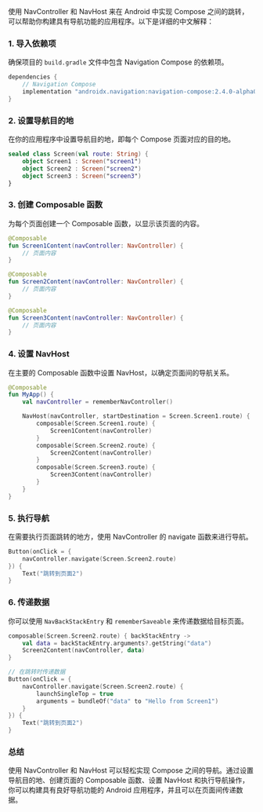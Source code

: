 使用 NavController 和 NavHost 来在 Android 中实现 Compose 之间的跳转，可以帮助你构建具有导航功能的应用程序。以下是详细的中文解释：

### 1. 导入依赖项

确保项目的 `build.gradle` 文件中包含 Navigation Compose 的依赖项。

```groovy
dependencies {
    // Navigation Compose
    implementation "androidx.navigation:navigation-compose:2.4.0-alpha02"
}
```

### 2. 设置导航目的地

在你的应用程序中设置导航目的地，即每个 Compose 页面对应的目的地。

```kotlin
sealed class Screen(val route: String) {
    object Screen1 : Screen("screen1")
    object Screen2 : Screen("screen2")
    object Screen3 : Screen("screen3")
}
```

### 3. 创建 Composable 函数

为每个页面创建一个 Composable 函数，以显示该页面的内容。

```kotlin
@Composable
fun Screen1Content(navController: NavController) {
    // 页面内容
}

@Composable
fun Screen2Content(navController: NavController) {
    // 页面内容
}

@Composable
fun Screen3Content(navController: NavController) {
    // 页面内容
}
```

### 4. 设置 NavHost

在主要的 Composable 函数中设置 NavHost，以确定页面间的导航关系。

```kotlin
@Composable
fun MyApp() {
    val navController = rememberNavController()

    NavHost(navController, startDestination = Screen.Screen1.route) {
        composable(Screen.Screen1.route) {
            Screen1Content(navController)
        }
        composable(Screen.Screen2.route) {
            Screen2Content(navController)
        }
        composable(Screen.Screen3.route) {
            Screen3Content(navController)
        }
    }
}
```

### 5. 执行导航

在需要执行页面跳转的地方，使用 NavController 的 navigate 函数来进行导航。

```kotlin
Button(onClick = { 
    navController.navigate(Screen.Screen2.route) 
}) {
    Text("跳转到页面2")
}
```

### 6. 传递数据

你可以使用 `NavBackStackEntry` 和 `rememberSaveable` 来传递数据给目标页面。

```kotlin
composable(Screen.Screen2.route) { backStackEntry ->
    val data = backStackEntry.arguments?.getString("data")
    Screen2Content(navController, data)
}

// 在跳转时传递数据
Button(onClick = { 
    navController.navigate(Screen.Screen2.route) {
        launchSingleTop = true
        arguments = bundleOf("data" to "Hello from Screen1")
    }
}) {
    Text("跳转到页面2")
}
```

### 总结

使用 NavController 和 NavHost 可以轻松实现 Compose 之间的导航。通过设置导航目的地、创建页面的 Composable 函数、设置 NavHost 和执行导航操作，你可以构建具有良好导航功能的 Android 应用程序，并且可以在页面间传递数据。